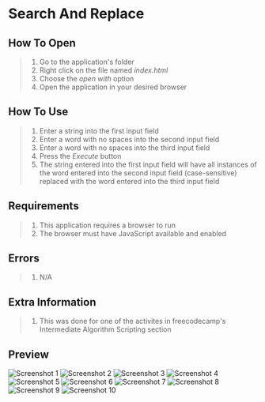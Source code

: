 # Search And Replace

## How To Open
> 1. Go to the application's folder
> 2. Right click on the file named _index.html_
> 3. Choose the _open with_ option
> 4. Open the application in your desired browser

## How To Use
> 1. Enter a string into the first input field
> 2. Enter a word with no spaces into the second input field
> 3. Enter a word with no spaces into the third input field
> 4. Press the _Execute_ button
> 5. The string entered into the first input field will have all instances of the word entered into the second input field (case-sensitive) replaced with the word entered into the third input field

## Requirements
> 1. This application requires a browser to run
> 2. The browser must have JavaScript available and enabled

## Errors
> 1. N/A

## Extra Information
> 1. This was done for one of the activites in freecodecamp's Intermediate Algorithm Scripting section

## Preview
![Screenshot 1](./img/screenshot1.png)
![Screenshot 2](./img/screenshot2.png)
![Screenshot 3](./img/screenshot3.png)
![Screenshot 4](./img/screenshot4.png)
![Screenshot 5](./img/screenshot5.png)
![Screenshot 6](./img/screenshot6.png)
![Screenshot 7](./img/screenshot7.png)
![Screenshot 8](./img/screenshot8.png)
![Screenshot 9](./img/screenshot9.png)
![Screenshot 10](./img/screenshot10.png)